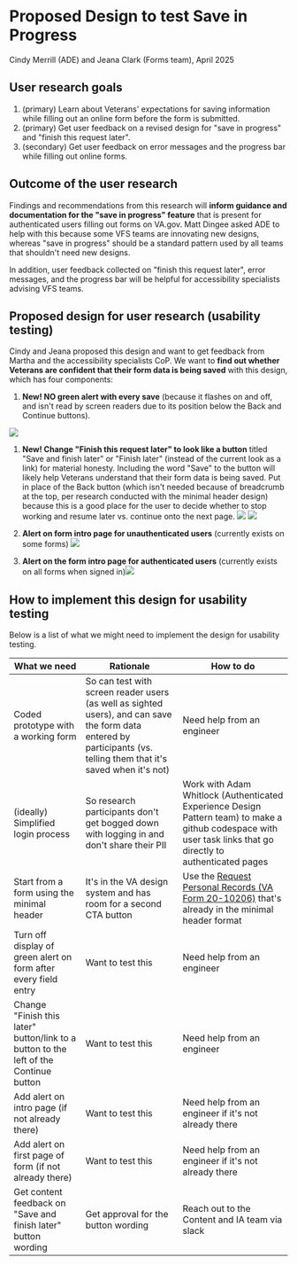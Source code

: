 # Proposed Design to test Save in Progress

Cindy Merrill (ADE) and Jeana Clark (Forms team), April 2025

## User research goals

1. (primary) Learn about Veterans' expectations for saving information while filling out an online form before the form is submitted.
2. (primary) Get user feedback on a revised design for "save in progress" and "finish this request later".
3. (secondary) Get user feedback on error messages and the progress bar while filling out online forms.

## Outcome of the user research

Findings and recommendations from this research will **inform guidance and documentation for the "save in progress" feature** that is present for authenticated users filling out forms on VA.gov. Matt Dingee asked ADE to help with this because some VFS teams are innovating new designs, whereas "save in progress" should be a standard pattern used by all teams that shouldn't need new designs. 

In addition, user feedback collected on "finish this request later", error messages, and the progress bar will be helpful for accessibility specialists advising VFS teams.

## Proposed design for user research (usability testing)

Cindy and Jeana proposed this design and want to get feedback from Martha and the accessibility specialists CoP. We want to **find out whether Veterans are confident that their form data is being saved** with this design, which has four components:  

1. **New! NO green alert with every save** (because it flashes on and off, and isn't read by screen readers due to its position below the Back and Continue buttons).

![](https://lh7-rt.googleusercontent.com/docsz/AD_4nXcJpmWCXYkGCFLpM6XuS70jIUYlaOZoAdprQSDJnq5xAWw43LNCjYx0I8ejlsnjvyh_npfsUnnyvDPfFVN7ZMCHd1F58nTp6B5UrN5V8eg76TRJvWGDCrI8Z0TWCuwbn1lgsL3aZgEOTu65TvhCgt0?key=pxC-salXAlhTwoo8rKC9-5jc)  

1. **New! Change "Finish this request later" to look like a button** titled "Save and finish later" or "Finish later" (instead of the current look as a link) for material honesty. Including the word "Save" to the button will likely help Veterans understand that their form data is being saved. Put in place of the Back button (which isn't needed because of breadcrumb at the top, per research conducted with the minimal header design) because this is a good place for the user to decide whether to stop working and resume later vs. continue onto the next page. 
![](https://lh7-rt.googleusercontent.com/docsz/AD_4nXdJS3A_7gQ2VL3VLSU8ccc0Qrltgb7IAyPEPr3kWg4O7corQd8Ys7tv1p5RmWLQwbxAweJ7r3tz6Zi3HCLqhqOBZ2fNmtv2gC1wyfcFqtYhlW1PGNwG4mXpToIiGP5LHMpsY-_e351GCwTrZgh17uk?key=pxC-salXAlhTwoo8rKC9-5jc)
![](https://lh7-rt.googleusercontent.com/docsz/AD_4nXeiGetfUlVyZ48_llUMNw6HvMaLSvmX3eKDVhMAG2OZ_vtRNosiwuJfNC5Fb3KXBgu16XEcM3Ch_X0iZkfa66IKldcnADOtuhyI9Bpwz8boztDGWE09uR6ToFVE7C0NCMuzHr4LSQlBWhvHzRxw3Lw?key=pxC-salXAlhTwoo8rKC9-5jc)

2. **Alert on form intro page for unauthenticated users** (currently exists on some forms) ![](https://lh7-rt.googleusercontent.com/docsz/AD_4nXcpjhfyOaKmCctLp1g5B44WNj3T_18Q6jayaKoWbNhV9-DxUJGt63gfVuWBB66pFeXynNeNheF7bsK9nK4tCbqaXTtbD0eZCDMyf8HtBgyttzjD6DhT_RJsAXQO8IHCecfDsrdK0s9jv6BIOSWBHLM?key=pxC-salXAlhTwoo8rKC9-5jc)

3. **Alert on the form intro page for authenticated users** (currently exists on all forms when signed in)![](https://lh7-rt.googleusercontent.com/docsz/AD_4nXfITKGyybhNFcqWVX33Bsmwppm-JNUwOfiIy5BE3M0o40FgmFTlUnPBR4DcB16ETZBemmWTxbVYAgIoHAnQnTn9zZMt8yxbKkaX6IQ9lJQlv2RS3RyAyXGXXdm3ojylgnXPTWAkKStc2U7TaheQMvY?key=pxC-salXAlhTwoo8rKC9-5jc)

## How to implement this design for usability testing

Below is a list of what we might need to implement the design for usability testing.

What we need | Rationale | How to do 
------------------|--------------|------
Coded prototype with a working form | So can test with screen reader users (as well as sighted users), and can save the form data entered by participants (vs. telling them that it's saved when it's not) | Need help from an engineer
(ideally) Simplified login process | So research participants don't get bogged down with logging in and don't share their PII | Work with Adam Whitlock (Authenticated Experience Design Pattern team) to make a github codespace with user task links that go directly to authenticated pages
Start from a form using the minimal header|It's in the VA design system and has room for a second CTA button|Use the [Request Personal Records (VA Form 20-10206)](https://staging.va.gov/records/request-personal-records-form-20-10206/introduction) that's already in the minimal header format
Turn off display of green alert on form after every field entry|Want to test this|Need help from an engineer
Change "Finish this later" button/link to a button to the left of the Continue button|Want to test this|Need help from an engineer
Add alert on intro page (if not already there)|Want to test this|Need help from an engineer if it's not already there
Add alert on first page of form (if not already there)|Want to test this|Need help from an engineer if it's not already there
Get content feedback on "Save and finish later" button wording|Get approval for the button wording|Reach out to the Content and IA team via slack